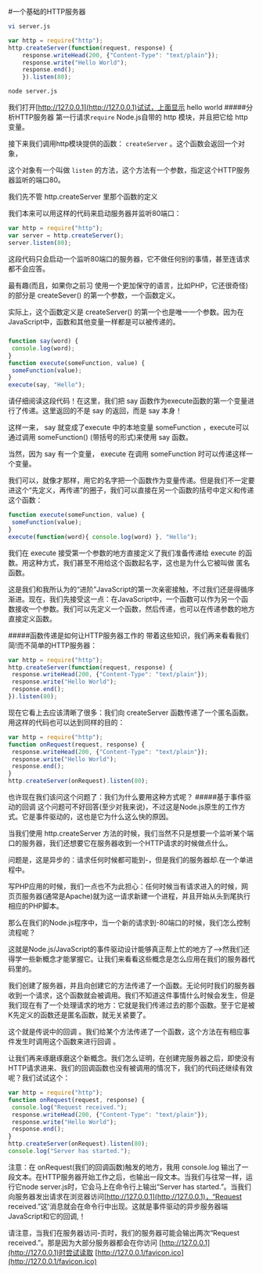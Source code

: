 #一个基础的HTTP服务器
```bash
vi server.js
```
```js
var http = require("http");
http.createServer(function(request, response) {
	response.writeHead(200, {"Content-Type": "text/plain"});
	response.write("Hello World");
	response.end();
	}).listen(80);
```
```bash
node server.js
```
我们打开[http://127.0.0.1](http://127.0.0.1)试试，上面显示 hello world
#####分析HTTP服务器
第一行请求`require` Node.js自带的 http 模块，并且把它给 http 变量。	

接下来我们调用http模块提供的函数： `createServer` 。这个函数会返回一个对象，

这个对象有一个叫做 `listen` 的方法，这个方法有一个参数，指定这个HTTP服务器监听的端口80。

我们先不管 http.createServer 里那个函数的定义

我们本来可以用这样的代码来启动服务器并监听80端口：
```js
var http = require("http");
var server = http.createServer();
server.listen(80);
```
这段代码只会启动一个监听80端口的服务器，它不做任何别的事情，甚至连请求都不会应答。

最有趣(而且，如果你之前习 使用一个更加保守的语言，比如PHP，它还很奇怪)的部分是 createSever() 的第一个参数，一个函数定义。

实际上，这个函数定义是 createServer() 的第一个也是唯一一个参数。因为在JavaScript中，函数和其他变量一样都是可以被传递的。
#####
```js
function say(word) {
 console.log(word);
}
function execute(someFunction, value) {
 someFunction(value);
}
execute(say, "Hello");
```
请仔细阅读这段代码！在这里，我们把 say 函数作为execute函数的第一个变量进行了传递。这里返回的不是 say 的返回，而是 say 本身！

这样一来， say 就变成了execute 中的本地变量 someFunction ，execute可以通过调用 someFunction() (带括号的形式)来使用 say 函数。

当然，因为 say 有一个变量， execute 在调用 someFunction 时可以传递这样一个变量。

我们可以，就像才那样，用它的名字把一个函数作为变量传递。但是我们不一定要进这个“先定义，再传递”的圈子，我们可以直接在另一个函数的括号中定义和传递这个函数：
```js
function execute(someFunction, value) {
 someFunction(value);
}
execute(function(word){ console.log(word) }, "Hello");
```
我们在 execute 接受第一个参数的地方直接定义了我们准备传递给 execute 的函数。用这种方式，我们甚至不用给这个函数起名字，这也是为什么它被叫做 匿名函数。

这是我们和我所认为的“进阶”JavaScript的第一次亲密接触，不过我们还是得循序渐进。现在，我们先接受这一点：在JavaScript中，一个函数可以作为另一个函数接收一个参数。我们可以先定义一个函数，然后传递，也可以在传递参数的地方直接定义函数。

#####函数传递是如何让HTTP服务器工作的
带着这些知识，我们再来看看我们简!而不简单的HTTP服务器：
```js
var http = require("http");
http.createServer(function(request, response) {
 response.writeHead(200, {"Content-Type": "text/plain"});
 response.write("Hello World");
 response.end();
}).listen(80);
```
现在它看上去应该清晰了很多：我们向 createServer 函数传递了一个匿名函数。用这样的代码也可以达到同样的目的：
```js
var http = require("http");
function onRequest(request, response) {
 response.writeHead(200, {"Content-Type": "text/plain"});
 response.write("Hello World");
 response.end();
}
http.createServer(onRequest).listen(80);
```
也许现在我们该问这个问题了：我们为什么要用这种方式呢？
#####基于事件驱动的回调
这个问题可不好回答(至少对我来说)，不过这是Node.js原生的工作方式。它是事件驱动的，这也是它为什么这么快的原因。

当我们使用 http.createServer 方法的时候，我们当然不只是想要一个监听某个端口的服务器，我们还想要它在服务器收到一个HTTP请求的时候做点什么。

问题是，这是异步的：请求任何时候都可能到-，但是我们的服务器却.在一个单进程中。

写PHP应用的时候，我们一点也不为此担心：任何时候当有请求进入的时候，网页页服务器(通常是Apache)就为这一请求新建一个进程，并且开始从头到尾执行相应的PHP脚本。

那么在我们的Node.js程序中，当一个新的请求到-80端口的时候，我们怎么控制流程呢？

这就是Node.js/JavaScript的事件驱动设计能够真正帮上忙的地方了——>然我们还得学一些新概念才能掌握它。让我们来看看这些概念是怎么应用在我们的服务器代码里的。

我们创建了服务器，并且向创建它的方法传递了一个函数。无论何时我们的服务器收到一个请求，这个函数就会被调用。我们不知道这件事情什么时候会发生，但是我们现在有了一个处理请求的地方：它就是我们传递过去的那个函数。至于它是被K先定义的函数还是匿名函数，就无关紧要了。

这个就是传说中的回调 。我们给某个方法传递了一个函数，这个方法在有相应事件发生时调用这个函数来进行回调 。

让我们再来琢磨琢磨这个新概念。我们怎么证明，在创建完服务器之后，即使没有HTTP请求进来、我们的回调函数也没有被调用的情况下，我们的代码还继续有效呢？我们试试这个：
```js
var http = require("http");
function onRequest(request, response) {
 console.log("Request received.");
 response.writeHead(200, {"Content-Type": "text/plain"});
 response.write("Hello World");
 response.end();
}
http.createServer(onRequest).listen(80);
console.log("Server has started.");
```
注意：在 onRequest(我们的回调函数)触发的地方，我用 console.log 输出了一段文本。在HTTP服务器开始工作之后，也输出一段文本。当我们与往常一样，运行它node server.js时，它会马上在命令行上输出“Server has started.”。当我们向服务器发出请求在浏览器访问[http://127.0.0.1](http://127.0.0.1)，“Request received.”这'消息就会在命令行中出现。这就是事件驱动的异步服务器端JavaScript和它的回调,！

请注意，当我们在服务器访问-页时，我们的服务器可能会输出两次“Request received.”。那是因为大部分服务器都会在你访问 [http://127.0.0.1](http://127.0.0.1)时尝试读取 [http://127.0.0.1/favicon.ico](http://127.0.0.1/favicon.ico)
